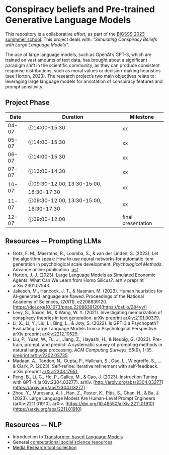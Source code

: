 
# Conspiracy beliefs and Pre-trained Generative Language Models

This repository is a collaborative effort, as part of the [BIGSSS 2023 summmer school](https://bigssscss.janlo.de/democratic-debate-2023-bremen/projects/). This project deals with: *"Simulating Conspiracy Beliefs with Large Language Models"*.

The use of large language models, such as OpenAI’s GPT-3, which are trained on vast amounts of text data, has brought about a significant paradigm shift in the scientific community, as they can produce consistent response distributions, such as moral values or decision-making heuristics (see Horton, 2023). The research project’s two main objectives relate to: leveraging large language models for annotation of conspiracy features and prompt sensitivity.


## Project Phase

| Date      | Duration |Milestone|
| --------------- | ---- | ----------- |
| 04-07 | 🕥14:00-15:30 | xx
| 05-07   |  🕥14:00-15:30 | xx
| 06-07     |  🕥14:00-15:30 | xx
| 07-07   |  🕥13:00-14:30 | xx 
| 10-07 |  🕥09:30-12:00, 13:30-15:00, 16:30-17:30 | xx
| 11-07 |  🕥09:30-12:00, 13:30-15:00, 16:30-17:30 | xx
| 12-07   | 🕥09:00-12:00 | final presentation

## Resources -- Prompting LLMs

 - Götz, F. M., Maertens, R., Loomba, S., & van der Linden, S. (2023). Let the algorithm speak: How to use neural networks for automatic item generation in psychological scale development. *Psychological Methods*. Advance online publication. [osf](https://psyarxiv.com/m6s28/)
 - Horton, J. J. (2023). Large Language Models as Simulated Economic Agents: What Can We Learn from Homo Silicus?. arXiv preprint arXiv:2301.07543.
 - Jakesch, M., Hancock, J. T., & Naaman, M. (2023). Human heuristics for AI-generated language are flawed. Proceedings of the National Academy of Sciences, *120*(11), e2208839120. [https://doi.org/10.1073/pnas.2208839120](https://osf.io/284yv/)
 - Levy, S., Saxon, M., & Wang, W. Y. (2021). Investigating memorization of conspiracy theories in text generation. arXiv preprint [arXiv:2101.00379.](https://arxiv.org/abs/2101.00379)
 - Li, X., Li, Y., Liu, L., Bing, L., & Joty, S. (2022). Is GPT-3 a Psychopath? Evaluating Large Language Models from a Psychological Perspective. arXiv preprint [arXiv:2212.10529](https://arxiv.org/pdf/2212.10529.pdf).
 - Liu, P., Yuan, W., Fu, J., Jiang, Z., Hayashi, H., & Neubig, G. (2023). Pre-train, prompt, and predict: A systematic survey of prompting methods in natural language processing. *ACM Computing Surveys*, *55*(9), 1-35. [preprint arXiv:2302.03735](https://arxiv.org/pdf/2107.13586.pdf)
 - Madaan, A., Tandon, N., Gupta, P., Hallinan, S., Gao, L., Wiegreffe, S., ... & Clark, P. (2023). Self-refine: Iterative refinement with self-feedback. arXiv preprint [arXiv:2303.17651.](https://selfrefine.info/)
- Peng, B., Li, C., He, P., Galley, M., & Gao, J. (2023). Instruction Tuning with GPT-4 (arXiv:2304.03277). arXiv. [http://arxiv.org/abs/2304.03277](https://arxiv.org/abs/2304.03277)
 - Zhou, Y., Muresanu, A. I., Han, Z., Paster, K., Pitis, S., Chan, H., & Ba, J. (2023). Large Language Models Are Human-Level Prompt Engineers (arXiv:2211.01910). arXiv. [https://doi.org/10.48550/arXiv.2211.01910](https://arxiv.org/abs/2211.01910)


## Resources -- NLP
- Introduction to [Transformer-based Language Models](https://github.com/chkla/Transformers-MZES)
- General [computational social science resources](https://github.com/gesiscss/css_methods_python)
- [Media Research tool collection](https://docs.google.com/spreadsheets/d/1GHh7rw1XQqla9xvXg9hTNm67TGmeOXTu_Og_thIO8QI/edit#gid=1084385301)

